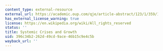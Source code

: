 ```yaml
---
content_type: external-resource
external_url: https://academic.oup.com/qje/article-abstract/123/1/359/1889824?redirectedFrom=fulltext
has_external_license_warning: true
license: https://en.wikipedia.org/wiki/All_rights_reserved
status: ''
title: Systemic Crises and Growth
uid: 396c34b2-262d-49cd-9ace-46b15c9e4c5b
wayback_url: ''
---
```

